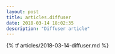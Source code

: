 ```yaml
---
layout: post
title: articles.diffuser
date: 2018-03-14 18:02:35
description: "Diffuser article"
---
```


{% tf articles/2018-03-14-diffuser.md %}

